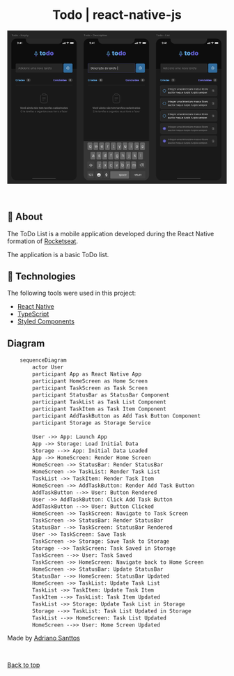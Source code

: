 <h1 align="center">Todo | react-native-js</h1>

<div align="center" id="top"> 
  <img src="./src/assets/print.png" alt="print"/>

&#xa0;

</div>

## :dart: About ##

The ToDo List is a mobile application developed during the React Native formation of [Rocketseat](https://rocketseat.com.br/).

The application is a basic ToDo list.

## :rocket: Technologies ##

The following tools were used in this project:

- [React Native](https://reactnative.dev/)
- [TypeScript](https://www.typescriptlang.org/)
- [Styled Components](https://styled-components.com/)

## Diagram ##
```mermaid
    sequenceDiagram
        actor User
        participant App as React Native App
        participant HomeScreen as Home Screen
        participant TaskScreen as Task Screen
        participant StatusBar as StatusBar Component
        participant TaskList as Task List Component
        participant TaskItem as Task Item Component
        participant AddTaskButton as Add Task Button Component
        participant Storage as Storage Service
    
        User ->> App: Launch App
        App ->> Storage: Load Initial Data
        Storage -->> App: Initial Data Loaded
        App ->> HomeScreen: Render Home Screen
        HomeScreen ->> StatusBar: Render StatusBar
        HomeScreen ->> TaskList: Render Task List
        TaskList ->> TaskItem: Render Task Item
        HomeScreen ->> AddTaskButton: Render Add Task Button
        AddTaskButton -->> User: Button Rendered
        User ->> AddTaskButton: Click Add Task Button
        AddTaskButton -->> User: Button Clicked
        HomeScreen ->> TaskScreen: Navigate to Task Screen
        TaskScreen ->> StatusBar: Render StatusBar
        StatusBar -->> TaskScreen: StatusBar Rendered
        User ->> TaskScreen: Save Task
        TaskScreen ->> Storage: Save Task to Storage
        Storage -->> TaskScreen: Task Saved in Storage
        TaskScreen -->> User: Task Saved
        TaskScreen ->> HomeScreen: Navigate back to Home Screen
        HomeScreen ->> StatusBar: Update StatusBar
        StatusBar -->> HomeScreen: StatusBar Updated
        HomeScreen ->> TaskList: Update Task List
        TaskList ->> TaskItem: Update Task Item
        TaskItem -->> TaskList: Task Item Updated
        TaskList ->> Storage: Update Task List in Storage
        Storage -->> TaskList: Task List Updated in Storage
        TaskList -->> HomeScreen: Task List Updated
        HomeScreen -->> User: Home Screen Updated
```

Made by <a href="https://github.com/Adriano-Santtos" target="_blank">Adriano Santtos</a>

&#xa0;

<a href="#top">Back to top</a>
